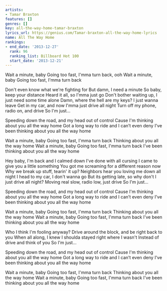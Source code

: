 ```yaml
---
artists:
- Tamar Braxton
features: []
genres: []
key: all-the-way-home-tamar-braxton
lyrics_url: https://genius.com/Tamar-braxton-all-the-way-home-lyrics
name: All The Way Home
rankings:
- end_date: '2013-12-27'
  rank: 96
  ranking_list: Billboard Hot 100
  start_date: '2013-12-21'
---
```

Wait a minute, baby
Going too fast, I'mma turn back, ooh
Wait a minute, baby
Going too fast, I'mma turn back


Don't even know what we're fighting for
But damn, I need a minute
So baby, keep your distance
Heard it all, so I'mma just go
Don't bother waiting up, I just need some time alone
Damn, where the hell are my keys?
I just wanna leave
Get in my car, and now I'mma just drive all night
Turn off my phone, radio on, and drive
So I'm just...


Speeding down the road, and my head out of control
Cause I'm thinking about you all the way home
Got a long way to ride and I can’t even deny
I've been thinking about you all the way home


Wait a minute, baby
Going too fast, I'mma turn back
Thinking about you all the way home
Wait a minute, baby
Going too fast, I'mma turn back
I've been thinking about you all the way home


Hey baby, I'm back and I calmed down
I've done with all cursing
I came to give you a little something
You got me screaming for a different reason now
Why we break up stuff, tearin' it up?
Neighbors hear you loving me down all night
I head to my car, I don't wanna go
But its getting late, so why don't I just drive all night?
Moving real slow, radio low, just drive
So I'm just...


Speeding down the road, and my head out of control
Cause I'm thinking about you all the way home
Got a long way to ride and I can’t even deny
I've been thinking about you all the way home


Wait a minute, baby
Going too fast, I'mma turn back
Thinking about you all the way home
Wait a minute, baby
Going too fast, I'mma turn back
I've been thinking about you all the way home


Who I think I'm fooling anyway?
Drive around the block, and be right back to you
When all along, I knew I shoulda stayed right where I wasn't
Instead of drive and think of you
So I'm just...


Speeding down the road, and my head out of control
Cause I'm thinking about you all the way home
Got a long way to ride and I can’t even deny
I've been thinking about you all the way home


Wait a minute, baby
Going too fast, I'mma turn back
Thinking about you all the way home
Wait a minute, baby
Going too fast, I'mma turn back
I've been thinking about you all the way home
